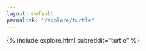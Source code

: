 ```yaml
---
layout: default
permalink: "/explore/turtle"
---
```


<link rel="stylesheet" type="text/css" href="/static/css/explore.css">
{% include explore.html subreddit="turtle" %}
